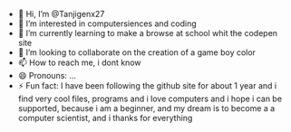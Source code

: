 - 👋 Hi, I’m @Tanjigenx27
- 👀 I’m interested in computersiences and coding
- 🌱 I’m currently learning to make a browse at school whit the codepen site
- 💞️ I’m looking to collaborate on the creation of a game boy color
- 📫 How to reach me, i dont know
- 😄 Pronouns: ...
- ⚡ Fun fact: I have been following the github site for about 1 year and i find very cool files, programs and i love computers and i hope i can be supported, because i am a beginner, and my dream is to become a 
a computer scientist, and i thanks for everything
